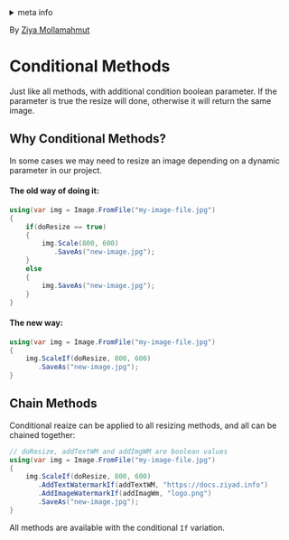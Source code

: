 <!-- meta tags details, will be assigned to meta tags inside header by js -->
<div id="meta-info">
<details><summary>meta info</summary>

> * Title: <i id="md-title">LazZiya.ImageResize - Conditional Methods</i>
> * Keywords: <i id="md-keywords">asp.net-core, image, resize, crop, scale, text watermark, animated, gif, conditional</i>
> * Description: <i id="md-description">Image resizing tool for .Net applications to resize images and add text/image watermark, Supports most common image types including animated gif.</i>
> * Author: <i id="md-author">Ziya Mollamahmut</i>
> * Date: <i id="md-date">09-Mar-2021</i>
> * Image: <i id="md-image">https://github.com/LazZiya/Docs/raw/master/LazZiya.ImageResize/v4.0/images/lazziya-imageresize-logo.png</i>
> * Image-alt: <i id="md-image-alt">LazZiya.ImageResize Logo</i>
> * Version: <i id="md-version">v4.0</i>

</details>
</div>

By [Ziya Mollamahmut](https://github.com/LazZiya)

# Conditional Methods

Just like all methods, with additional condition boolean parameter. If the parameter is true the resize will done, otherwise it will return the same image.

## Why Conditional Methods?
In some cases we may need to resize an image depending on a dynamic parameter in our project. 

#### The old way of doing it:
````csharp
using(var img = Image.FromFile("my-image-file.jpg")
{
    if(doResize == true)
    {
        img.Scale(800, 600)
           .SaveAs("new-image.jpg");
    }
    else
    {
        img.SaveAs("new-image.jpg");
    }
}
````

#### The new way:
````csharp
using(var img = Image.FromFile("my-image-file.jpg")
{
    img.ScaleIf(doResize, 800, 600)
       .SaveAs("new-image.jpg");
}
````

## Chain Methods
Conditional reaize can be applied to all resizing methods, and all can be chained together:
````csharp
// doResize, addTextWM and addImgWM are boolean values
using(var img = Image.FromFile("my-image-file.jpg")
{
    img.ScaleIf(doResize, 800, 600)
       .AddTextWatermarkIf(addTextWM, "https://docs.ziyad.info")
       .AddImageWatermarkIf(addImagWm, "logo.png")
       .SaveAs("new-image.jpg");
}
````

All methods are available with the conditional `If` variation.